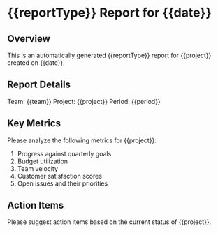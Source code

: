 # {{reportType}} Report for {{date}}

## Overview

This is an automatically generated {{reportType}} report for {{project}} created on {{date}}.

## Report Details

Team: {{team}}
Project: {{project}}
Period: {{period}}

## Key Metrics

Please analyze the following metrics for {{project}}:

1. Progress against quarterly goals
2. Budget utilization
3. Team velocity
4. Customer satisfaction scores
5. Open issues and their priorities

## Action Items

Please suggest action items based on the current status of {{project}}.